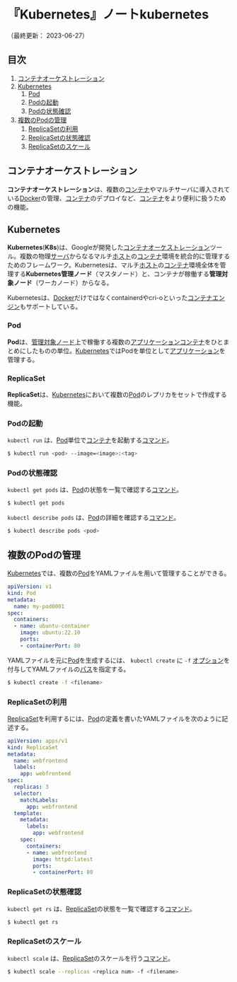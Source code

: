 # 『Kubernetes』ノートkubernetes

（最終更新： 2023-06-27）


## 目次

1. [コンテナオーケストレーション](#コンテナオーケストレーション)
1. [Kubernetes](#kubernetes)
	1. [Pod](#pod)
	1. [Podの起動](#podの起動)
	1. [Podの状態確認](#podの状態確認)
1. [複数のPodの管理](#複数のpodの管理)
	1. [ReplicaSetの利用](#replicasetの利用)
	1. [ReplicaSetの状態確認](#replicasetの状態確認)
	1. [ReplicaSetのスケール](#replicasetのスケール)


## コンテナオーケストレーション

**コンテナオーケストレーション**は、複数の[コンテナ](./container.md#コンテナ)やマルチサーバに導入されている[Docker](./docker.md#docker)の管理、[コンテナ](./container.md#コンテナ)のデプロイなど、[コンテナ](./container.md#コンテナ)をより便利に扱うための機能。


## Kubernetes

**Kubernetes**(**K8s**)は、Googleが開発した[コンテナオーケストレーション](#コンテナオーケストレーション)ツール。複数の物理[サーバ](../../../../computer/_/chapters/computer.md#サーバ)からなるマルチ[ホスト](../../../../network/_/chapters/network.md#ホスト)の[コンテナ](./container.md#コンテナ)環境を統合的に管理するためのフレームワーク。Kubernetesは、マルチ[ホスト](../../../../network/_/chapters/network.md#ホスト)の[コンテナ](./container.md#コンテナ)環境全体を管理する**Kubernetes管理ノード**（マスタノード）と、コンテナが稼働する**管理対象ノード**（ワーカノード）からなる。

Kubernetesは、[Docker](./docker.md#docker)だけではなくcontainerdやcri-oといった[コンテナエンジン](./container.md#コンテナエンジン)もサポートしている。

### Pod

**Pod**は、[管理対象ノード](#kubernetes)上で稼働する複数の[アプリケーション](../../../../computer/software/_/chapters/software.md#応用ソフトウェア)[コンテナ](./container.md#コンテナ)をひとまとめにしたものの単位。[Kubernetes](#kubernetes)ではPodを単位として[アプリケーション](../../../../computer/software/_/chapters/software.md#応用ソフトウェア)を管理する。

### ReplicaSet

**ReplicaSet**は、[Kubernetes](#kubernetes)において複数の[Pod](#pod)のレプリカをセットで作成する機能。

### Podの起動

`kubectl run` は、[Pod](#pod)単位で[コンテナ](./container.md#コンテナ)を起動する[コマンド](../../../../computer/linux/_/chapters/basic_command.md#コマンド)。

```sh
$ kubectl run <pod> --image=<image>:<tag>
```

### Podの状態確認

`kubectl get pods` は、[Pod](#pod)の状態を一覧で確認する[コマンド](../../../../computer/linux/_/chapters/basic_command.md#コマンド)。

```sh
$ kubectl get pods
```

`kubectl describe pods` は、[Pod](#pod)の詳細を確認する[コマンド](../../../../computer/linux/_/chapters/basic_command.md#コマンド)。

```sh
$ kubectl describe pods <pod>
```


## 複数のPodの管理

[Kubernetes](#kubernetes)では、複数の[Pod](#pod)をYAMLファイルを用いて管理することができる。

```yaml
apiVersion: v1
kind: Pod
metadata:
  name: my-pod0001
spec:
  containers:
  - name: ubuntu-container
    image: ubuntu:22.10
    ports:
    - containerPort: 80
```

YAMLファイルを元に[Pod](#pod)を生成するには、 `kubectl create` に `-f` [オプション](../../../../computer/linux/_/chapters/basic_command.md#オプション)を付与してYAMLファイルの[パス](../../../../computer/software/_/chapters/file_system.md#パス)を指定する。

```sh
$ kubectl create -f <filename>
```

### ReplicaSetの利用

[ReplicaSet](#replicaset)を利用するには、[Pod](#pod)の定義を書いたYAMLファイルを次のように記述する。

```yaml
apiVersion: apps/v1
kind: ReplicaSet
metadata:
  name: webfrontend
  labels:
    app: webfrontend
spec:
  replicas: 3
  selector:
    matchLabels:
      app: webfrontend
  template:
    metadata:
      labels:
        app: webfrontend
    spec:
      containers:
      - name: webfrontend
        image: httpd:latest
        ports:
        - containerPort: 80
```

### ReplicaSetの状態確認

`kubectl get rs` は、[ReplicaSet](#replicaset)の状態を一覧で確認する[コマンド](../../../../computer/linux/_/chapters/basic_command.md#コマンド)。

```sh
$ kubectl get rs
```

### ReplicaSetのスケール

`kubectl scale` は、[ReplicaSet](#replicaset)のスケールを行う[コマンド](../../../../computer/linux/_/chapters/basic_command.md#コマンド)。

```sh
$ kubectl scale --replicas <replica num> -f <filename>
```
